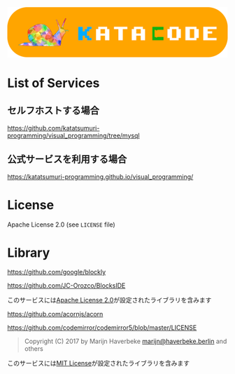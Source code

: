 <img src="katacode_title_thumbnail.png">

# List of Services
## セルフホストする場合
https://github.com/katatsumuri-programming/visual_programming/tree/mysql

## 公式サービスを利用する場合
https://katatsumuri-programming.github.io/visual_programming/

# License
Apache License 2.0 (see ```LICENSE``` file)

# Library

https://github.com/google/blockly

https://github.com/JC-Orozco/BlocksIDE

このサービスには[Apache License 2.0](https://www.apache.org/licenses/LICENSE-2.0)が設定されたライブラリを含みます

https://github.com/acornjs/acorn

https://github.com/codemirror/codemirror5/blob/master/LICENSE
> Copyright (C) 2017 by Marijn Haverbeke <marijn@haverbeke.berlin> and others

このサービスには[MIT License](https://opensource.org/license/mit/)が設定されたライブラリを含みます
